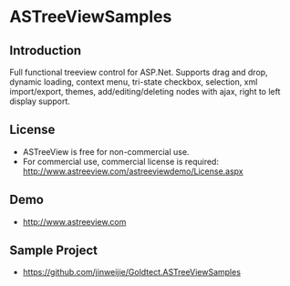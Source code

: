 ASTreeViewSamples
=================
## Introduction

Full functional treeview control for ASP.Net. Supports drag and drop, dynamic loading, context menu, tri-state checkbox, selection, xml import/export, themes, add/editing/deleting nodes with ajax, right to left display support. 

## License

* ASTreeView is free for non-commercial use.
* For commercial use, commercial license is required:
http://www.astreeview.com/astreeviewdemo/License.aspx

## Demo
* http://www.astreeview.com

## Sample Project

* https://github.com/jinweijie/Goldtect.ASTreeViewSamples
